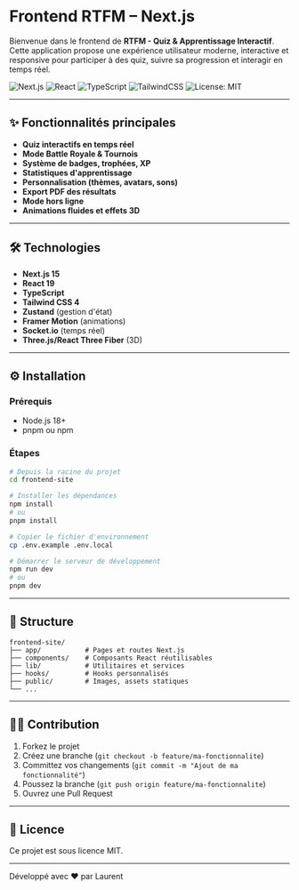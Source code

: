 # Frontend RTFM – Next.js

Bienvenue dans le frontend de **RTFM - Quiz & Apprentissage Interactif**.  
Cette application propose une expérience utilisateur moderne, interactive et responsive pour participer à des quiz, suivre sa progression et interagir en temps réel.

![Next.js](https://img.shields.io/badge/Next.js-15-000000?style=for-the-badge&logo=next.js&logoColor=white)
![React](https://img.shields.io/badge/React-19-61DAFB?style=for-the-badge&logo=react&logoColor=white)
![TypeScript](https://img.shields.io/badge/TypeScript-5+-3178C6?style=for-the-badge&logo=typescript&logoColor=white)
![TailwindCSS](https://img.shields.io/badge/TailwindCSS-4-06B6D4?style=for-the-badge&logo=tailwindcss&logoColor=white)
![License: MIT](https://img.shields.io/badge/License-MIT-green?style=for-the-badge)

---

## ✨ Fonctionnalités principales

- **Quiz interactifs en temps réel**
- **Mode Battle Royale & Tournois**
- **Système de badges, trophées, XP**
- **Statistiques d'apprentissage**
- **Personnalisation (thèmes, avatars, sons)**
- **Export PDF des résultats**
- **Mode hors ligne**
- **Animations fluides et effets 3D**

---

## 🛠️ Technologies

- **Next.js 15**
- **React 19**
- **TypeScript**
- **Tailwind CSS 4**
- **Zustand** (gestion d'état)
- **Framer Motion** (animations)
- **Socket.io** (temps réel)
- **Three.js/React Three Fiber** (3D)

---

## ⚙️ Installation

### Prérequis

- Node.js 18+
- pnpm ou npm

### Étapes

```bash
# Depuis la racine du projet
cd frontend-site

# Installer les dépendances
npm install
# ou
pnpm install

# Copier le fichier d'environnement
cp .env.example .env.local

# Démarrer le serveur de développement
npm run dev
# ou
pnpm dev
```

---

## 📁 Structure

```
frontend-site/
├── app/           # Pages et routes Next.js
├── components/    # Composants React réutilisables
├── lib/           # Utilitaires et services
├── hooks/         # Hooks personnalisés
├── public/        # Images, assets statiques
└── ...
```

---

## 🧑‍💻 Contribution

1. Forkez le projet
2. Créez une branche (`git checkout -b feature/ma-fonctionnalite`)
3. Committez vos changements (`git commit -m "Ajout de ma fonctionnalité"`)
4. Poussez la branche (`git push origin feature/ma-fonctionnalite`)
5. Ouvrez une Pull Request

---

## 📄 Licence

Ce projet est sous licence MIT.

---

Développé avec ❤️ par Laurent
